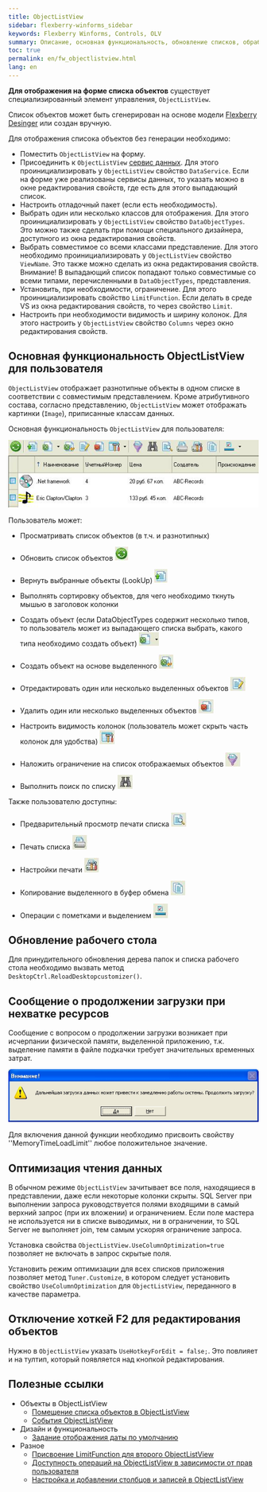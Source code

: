 ```yaml
---
title: ObjectListView
sidebar: flexberry-winforms_sidebar
keywords: Flexberry Winforms, Controls, OLV
summary: Описание, основная функциональность, обновление списков, обработка и оптимизация загрузки списка
toc: true
permalink: en/fw_objectlistview.html
lang: en
---
```


__Для отображения на форме списка объектов__ существует специализированный элемент управления, `ObjectListView`.

Список объектов может быть сгенерирован на основе модели [Flexberry Desinger](fd_landing_page.html) или создан вручную.

Для отображения списока объектов без генерации необходимо:

*	Поместить `ObjectListView` на форму.
*	Присоединить к `ObjectListView` [сервис данных](fo_data-service.html). Для этого проинициализировать у `ObjectListView` свойство `DataService`. Если на форме уже реализованы сервисы данных, то указать можно в окне редактирования свойств, где есть для этого выпадающий список.
*	Настроить отладочный пакет (если есть необходимость).
*	Выбрать один или несколько классов для отображения. Для этого проинициализировать у `ObjectListView` свойство `DataObjectTypes`. Это можно также сделать при помощи специального дизайнера, доступного из окна редактирования свойств.
*	Выбрать совместимое со всеми классами представление. Для этого необходимо проинициализировать у `ObjectListView` свойство `ViewName`. Это также можно сделать из окна редактирования свойств. Внимание! В выпадающий список попадают только совместимые со всеми типами, перечисленными в `DataObjectTypes`, представления.
*	Установить, при необходимости, ограничение. Для этого проинициализировать свойство `LimitFunction`. Если делать в среде VS из окна редактирования свойств, то через свойство `Limit`.
*	Настроить при необходимости видимость и ширину колонок. Для этого настроить у `ObjectListView` свойство `Columns` через окно редактирования свойств.

## Основная функциональность ObjectListView для пользователя

`ObjectListView` отображает разнотипные объекты в одном списке в соответствии с совместимым представлением. Кроме атрибутивного состава, согласно представлению, `ObjectListView` может отображать картинки (`Image`), приписанные классам данных.

Основная функциональность `ObjectListView` для пользователя:

![](/images/pages/products/flexberry-winforms/controls/olv/primer15.jpg)

Пользователь может:

* Просматривать список объектов (в т.ч. и разнотипных)
* Обновить список объектов ![](/images/pages/products/flexberry-winforms/controls/olv/primer16.jpg)

* Вернуть выбранные объекты (LookUp) ![](/images/pages/products/flexberry-winforms/controls/olv/primer17.jpg)

*  Выполнять сортировку объектов, для чего необходимо ткнуть мышью в заголовок колонки
* Создать объект (если DataObjectTypes содержит несколько типов, то пользователь может из выпадающего списка выбрать, какого типа необходимо создать объект) ![](/images/pages/products/flexberry-winforms/controls/olv/primer18.jpg)

* Создать объект на основе выделенного ![](/images/pages/products/flexberry-winforms/controls/olv/primer19.jpg)

* Отредактировать один или несколько выделенных объектов ![](/images/pages/products/flexberry-winforms/controls/olv/primer20.jpg)

* Удалить один или несколько выделенных объектов ![](/images/pages/products/flexberry-winforms/controls/olv/primer21.jpg)

* Настроить видимость колонок (пользователь может скрыть часть колонок для удобства) ![](/images/pages/products/flexberry-winforms/controls/olv/primer22.jpg)

* Наложить ограничение на список отображаемых объектов ![](/images/pages/products/flexberry-winforms/controls/olv/primer23.jpg)

* Выполнить поиск по списку ![](/images/pages/products/flexberry-winforms/controls/olv/primer24.jpg)

Также пользователю доступны:

* Предварительный просмотр печати списка ![](/images/pages/products/flexberry-winforms/controls/olv/primer25.jpg)

* Печать списка ![](/images/pages/products/flexberry-winforms/controls/olv/primer26.jpg)

* Настройки печати ![](/images/pages/products/flexberry-winforms/controls/olv/primer27.jpg)

* Копирование выделенного в буфер обмена ![](/images/pages/products/flexberry-winforms/controls/olv/primer28.jpg)

* Операции с пометками и выделением ![](/images/pages/products/flexberry-winforms/controls/olv/primer29.jpg)
 
## Обновление рабочего стола

Для принудительного обновления дерева папок и списка рабочего стола необходимо вызвать метод `DesktopCtrl.ReloadDesktopcustomizer()`.

## Сообщение о продолжении загрузки при нехватке ресурсов

Сообщение с вопросом о продолжении загрузки возникает при исчерпании физической памяти, выделенной приложению, т.к. выделение памяти в файле подкачки требует значительных временных затрат.

![](/images/pages/products/flexberry-winforms/controls/olv/load-question.jpg)

Для включения данной функции необходимо присвоить свойству ''MemoryTimeLoadLimit'' любое положительное значение.

## Оптимизация чтения данных

В обычном режиме `ObjectListView` зачитывает все поля, находящиеся в представлении, даже если некоторые колонки скрыты. SQL Server при выполнении запроса руководствуется полями входящими в самый верхний запрос (при их вложении) и ограничением. Если поле мастера не используется ни в списке выводимых, ни в ограничении, то SQL Server не выполняет join, тем самым ускоряя ограничение запроса.

Установка свойства `ObjectListView.UseColumnOptimization=true` позволяет не включать в запрос скрытые поля.

Установить режим оптимизации для всех списков приложения позволяет метод `Tuner.Customize`, в котором следует установить свойство `UseColumnOptimization` для `ObjectListView`, переданного в качестве параметра.

## Отключение хоткей F2 для редактирования объектов

Нужно в `ObjectListView` указать `UseHotkeyForEdit = false;`. Это повлияет и на тултип, который появляется над кнопкой редактирования.

## Полезные ссылки

* Объекты в ObjectListView
    * [Помещение списка объектов в ObjectListView](fw_put-list-objects.html)
    * [События ОbjectListView](fw_olv-event.html)
* Дизайн и функциональность
    * [Задание отображения даты по умолчанию](fw_date-format.html)
* Разное
    * [Присвоение LimitFunction для второго ObjectListView](fw_assigning-limit-function-second-objectlistview.html)
    * [Доступность операций на ObjectListView в зависимости от прав пользователя](fw_objectlistview-rights.html)
    * [Настройка и добавлении столбцов и записей в ObjectListView](fw_objectlistview-in-desktop-ctrl.html)
